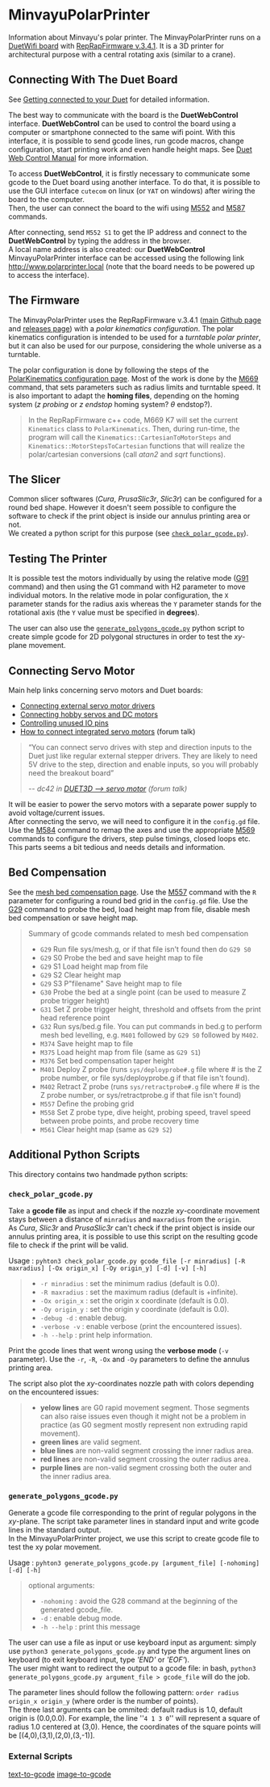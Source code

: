 # MinvayuPolarPrinter
Information about Minvayu's polar printer. The MinvayPolarPrinter runs on a [DuetWifi board](https://www.duet3d.com/DuetWifi) with [RepRapFirmware v.3.4.1](#the-firmware). It is a 3D printer for architectural purpose with a central rotating axis (similar to a crane).

## Connecting With The Duet Board

See [Getting connected to your Duet](https://docs.duet3d.com/en/How_to_guides/Getting_connected/Getting_connected_to_your_Duet) for detailed information.

The best way to communicate with the board is the **DuetWebControl** interface.
**DuetWebControl** can be used to control the board using a computer or smartphone connected to the same wifi point. With this interface, it is possible to send gcode lines, run gcode macros, change configuration, start printing work and even handle height maps. See [Duet Web Control Manual](https://docs.duet3d.com/User_manual/Reference/Duet_Web_Control_Manual) for more information.

To access **DuetWebControl**, it is firstly necessary to communicate some gcode to the Duet board using another interface. To do that, it is possible to use the GUI interface `cutecom` on linux (or `YAT` on windows) after wiring the board to the computer.\
Then, the user can connect the board to the wifi using [M552](https://docs.duet3d.com/User_manual/Reference/Gcodes/M552) and [M587](https://docs.duet3d.com/User_manual/Reference/Gcodes/M587) commands.

After connecting, send `M552 S1` to get the IP address and connect to the **DuetWebControl** by typing the address in the browser.\
A local name address is also created: our **DuetWebControl** MinvayuPolarPrinter interface can be accessed using the following link http://www.polarprinter.local (note that the board needs to be powered up to access the interface).

## The Firmware

The MinvayPolarPrinter uses the RepRapFirmware v.3.4.1 ([main Github page](https://github.com/Duet3D/RepRapFirmware) and  [releases page](https://github.com/Duet3D/RepRapFirmware/releases)) with a *polar kinematics configuration*. The polar kinematics configuration is intended to be used for a *turntable polar printer*, but it can also be used for our purpose, considering the whole universe as a turntable.

The polar configuration is done by following the steps of the [PolarKinematics configuration page](https://docs.duet3d.com/User_manual/Machine_configuration/Configuration_Polar). Most of the work is done by the [M669](https://docs.duet3d.com/User_manual/Reference/Gcodes/M669) command, that sets parameters such as radius limits and turntable speed. It is also important to adapt the **homing files**, depending on the homing system (*z probing* or *z endstop* homing system? $\theta$ endstop?).

> In the RepRapFirmware c++ code, M669 K7 will set the current `Kinematics` class to `PolarKinematics`. Then, during run-time, the program will call the `Kinematics::CartesianToMotorSteps` and `Kinematics::MotorStepsToCartesian` functions that will realize the polar/cartesian conversions (call *atan2* and *sqrt* functions).

## The Slicer

Common slicer softwares (*Cura*, *PrusaSlic3r*, *Slic3r*) can be configured for a round bed shape. However it doesn't seem possible to configure the software to check if the print object is inside our annulus printing area or not.\
We created a python script for this purpose (see [`check_polar_gcode.py`](#check_polar_gcodepy)).

## Testing The Printer

It is possible test the motors individually by using the relative mode ([G91](https://docs.duet3d.com/User_manual/Reference/Gcodes/G91) command) and then using the G1 command with H2 parameter to move individual motors. In the relative mode in polar configuration, the `X` parameter stands for the radius axis whereas the `Y` parameter stands for the rotational axis (the `Y` value must be specified in **degrees**).

The user can also use the [`generate_polygons_gcode.py`](#generate_polygons_gcodepy) python script to create simple gcode for 2D polygonal structures in order to test the *xy*-plane movement.

## Connecting Servo Motor

Main help links concerning servo motors and Duet boards:
- [Connecting external servo motor drivers](https://docs.duet3d.com/en/User_manual/Connecting_hardware/Motors_connecting_external)
- [Connecting hobby servos and DC motors](https://docs.duet3d.com/en/User_manual/Connecting_hardware/Motors_servos)  
- [Controlling unused IO pins](https://docs.duet3d.com/en/User_manual/Connecting_hardware/IO_GPIO)  
- [How to connect integrated servo motors](https://forum.duet3d.com/topic/4570/how-to-connect-integrated-servo-motors/24) (forum talk)

> “You can connect servo drives with step and direction inputs to the Duet just like regular external stepper drivers. They are likely to need 5V drive to the step, direction and enable inputs, so you will probably need the breakout board”
>
> --  <cite>dc42 in [DUET3D --> servo motor](https://reprap.org/forum/read.php?178,844701,844701#msg-844701) (forum talk)</cite>

It will be easier to power the servo motors with a separate power supply to avoid voltage/current issues.\
After connecting the servo, we will need to configure it in the `config.gd` file. Use the [M584](https://docs.duet3d.com/User_manual/Reference/Gcodes/M584) command to remap the axes and use the appropriate [M569](https://docs.duet3d.com/User_manual/Reference/Gcodes/M569) commands to configure the drivers, step pulse timings, closed loops etc. This parts seems a bit tedious and needs details and information.


## Bed Compensation

See the [mesh bed compensation page](https://docs.duet3d.com/en/User_manual/Connecting_hardware/Z_probe_mesh_bed). Use the [M557](https://docs.duet3d.com/User_manual/Reference/Gcodes#m557-set-z-probe-point-or-define-probing-grid) command with the `R` parameter for configuring a round bed grid in the `config.gd` file. Use the [G29](https://docs.duet3d.com/en/User_manual/Reference/Gcodes#g29-mesh-bed-probe) command to probe the bed, load height map from file, disable mesh bed compensation or save height map.

> Summary of gcode commands related to mesh bed compensation
>    - `G29` Run file sys/mesh.g, or if that file isn't found then do `G29 S0`
>    - `G29` S0 Probe the bed and save height map to file
>    - `G29` S1 Load height map from file
>    - `G29` S2 Clear height map
>    - `G29` S3 P"filename" Save height map to file
>    - `G30` Probe the bed at a single point (can be used to measure Z probe trigger height)
>    - `G31` Set Z probe trigger height, threshold and offsets from the print head reference point
>    - `G32` Run sys/bed.g file. You can put commands in bed.g to perform mesh bed levelling, e.g. `M401` followed by `G29 S0` followed by `M402`.
>    - `M374` Save height map to file
>    - `M375` Load height map from file (same as `G29 S1`)
>    - `M376` Set bed compensation taper height
>    - `M401` Deploy Z probe (runs `sys/deployprobe#.g` file where # is the Z probe number, or file sys/deployprobe.g if that file isn't found).
>    - `M402` Retract Z probe (runs `sys/retractprobe#.g` file where # is the Z probe number, or sys/retractprobe.g if that file isn't found)
>    - `M557` Define the probing grid
>    - `M558` Set Z probe type, dive height, probing speed, travel speed between probe points, and probe recovery time
>    - `M561` Clear height map (same as `G29 S2`)


## Additional Python Scripts
This directory contains two handmade python scripts:

### `check_polar_gcode.py`

Take a **gcode file** as input and check if the nozzle *xy*-coordinate movement stays between a distance of `minradius` and `maxradius` from the `origin`.\
As *Cura*, *Slic3r* and *PrusaSlic3r* can't check if the print object is inside our annulus printing area, it is possible to use this script on the resulting gcode file to check if the print will be valid.

   Usage : `pyhton3 check_polar_gcode.py gcode_file [-r minradius] [-R maxradius] [-Ox origin_x] [-Oy origin_y] [-d] [-v] [-h]`
>   - `-r minradius` : set the minimum radius (default is 0.0).
>   - `-R maxradius` : set the maximum radius (default is +infinite).
>   - `-Ox origin_x` : set the origin x coordinate (default is 0.0).
>   - `-Oy origin_y` : set the origin y coordinate (default is 0.0).
>   - `-debug -d`    : enable debug.
>   - `-verbose -v`  : enable verbose (print the encountered issues).
>   - `-h --help`          : print help information.

Print the gcode lines that went wrong using the **verbose mode** (`-v` parameter). Use the `-r`, `-R`, `-Ox` and `-Oy` parameters to define the annulus printing area.


The script also plot the *xy*-coordinates nozzle path with colors depending on the encountered issues:
>    - **yelow lines** are G0 rapid movement segment. Those segments can also raise issues even though it might not be a problem in practice (as G0 segment mostly represent non extruding rapid movement).
>    - **green lines** are valid segment.
>    - **blue lines** are non-valid segment crossing the inner radius area.
>    - **red lines** are non-valid segment crossing the outer radius area.
>    - **purple lines** are non-valid segment crossing both the outer and the inner radius area.

### `generate_polygons_gcode.py`

Generate a gcode file corresponding to the print of regular polygons in the *xy*-plane.
The script take parameter lines in standard input and write gcode lines in the standard output.\
In the MinvayuPolarPrinter project, we use this script to create gcode file to test the xy polar movement.

Usage : `pyhton3 generate_polygons_gcode.py [argument_file] [-nohoming] [-d] [-h]`
>optional arguments:
>- `-nohoming`  : avoid the G28 command at the beginning of the generated gcode_file.
>- `-d`         : enable debug mode.
>- `-h --help`  : print this message

The user can use a file as input or use keyboard input as argument: simply use `python3 generate_polygons_gcode.py` and type the argument lines on keyboard (to exit keyboard input, type *'END'* or *'EOF'*).\
The user might want to redirect the output to a gcode file: in bash, `python3 generate_polygons_gcode.py argument_file > gcode_file` will do the job.

The parameter lines should follow the following pattern: `order radius origin_x origin_y` (where order is the number of points).\
The three last arguments can be ommited: default radius is 1.0, default origin is (0.0,0.0).
For example, the line ''`4 1 3 0`'' will represent a square of radius 1.0 centered at (3,0). Hence, the coordinates of the square points will be [(4,0),(3,1),(2,0),(3,-1)].

### External Scripts
[text-to-gcode](https://github.com/Stypox/text-to-gcode)
[image-to-gcode](https://github.com/Stypox/image-to-gcode)
